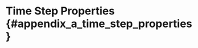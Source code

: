 Time Step Properties {#appendix_a_time_step_properties}
==============================================
